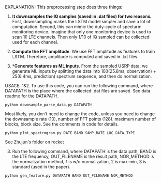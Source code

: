 EXPLANATION:
This preprocessing step does three things:

1. **It downsamples the IQ samples (saved in .dat files) for two reasons.** First, downsampling makes the LSTM model simpler and save a lot of computation. Second, this can mimic the duty-cycle of specturm monitoring device. Imagine that only one monitoring device is used to scan 10 LTE channels. Then only 1/10 of IQ sampled can be collected used for each channel.

2. **Compute the FFT amplitude**. We use FFT amplitude as features to train LSTM. Therefore, amplitude is computed and saved in .txt files. 

3. ***Generate features as ML inputs**. From the sampled USRP data, we generate ML inputs by splitting the data into 100(25.6ms, observation) + 25(6.4ms, prediction) spectrum sequence, and then do normalization.



USAGE:
1&2. To use this code, you can run the following command, where DATAPATH is the place where the collected .dat files are saved. See data readme for the DATAPATH.

```Parse Data 
python downsample_parse_data.py DATAPATH
```

Most likely, you don't need to change the code, unless you need to change the downsample rate (10), number of FFT points (128), maximum number of blocks, block size. See the comments in code for details. 


```Plot Figure (visualize the FFT amplitude)
python plot_spectrogram.py DATE BAND SAMP_RATE LOC DATA_TYPE
```

See Zhujun's folder on rocket



3. Run the following command, where DATAPATH is the data path, BAND is the LTE frequency, OUT_FILENAME is the result path, NOR_METHOD is the normalization method, 1 is w/o normalization, 2 is max-min, 3 is standard (used in the paper).

```Generate features
python gen_feature.py DATAPATH BAND OUT_FILENAME NOR_METHOD
```